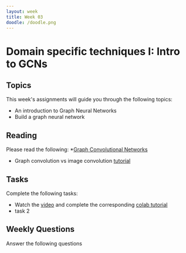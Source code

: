 ```yaml
---
layout: week
title: Week 03
doodle: /doodle.png
---
```


# Domain specific techniques I: Intro to GCNs

## Topics

This week's assignments will guide you through the following topics:
* An introduction to Graph Neural Networks
* Build a graph neural network

## Reading

Please read the following:
*[Graph Convolutional Networks](http://tkipf.github.io/graph-convolutional-networks/)
* Graph convolution vs image convolution [tutorial](https://medium.com/@BorisAKnyazev/tutorial-on-graph-neural-networks-for-computer-vision-and-beyond-part-1-3d9fada3b80d)


## Tasks

Complete the following tasks:
* Watch the  [video](https://youtu.be/pJRRdtJ-rPU) and complete the corresponding  [colab tutorial](https://www.tensorflow.org/neural_structured_learning/tutorials/graph_keras_mlp_cora)
* task 2

## Weekly Questions

Answer the following questions
